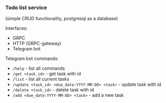 ### Todo list service
(simple CRUD functionality, postgresql as a database)


Interfaces:
- GRPC
- HTTP (GRPC-gateway)
- Telegram bot

Telegram bot commands:

- `/help` - list all commands
- `/get <task_id>` - get task with id
- `/list` - list all current tasks
- `/update <task_id> <due_date:YYYY-MM-DD> <task>` - update task with id
- `/delete <task_id>` - delete task with id
- `/add <due_date:YYYY-MM-DD> <task>` - add a new task
